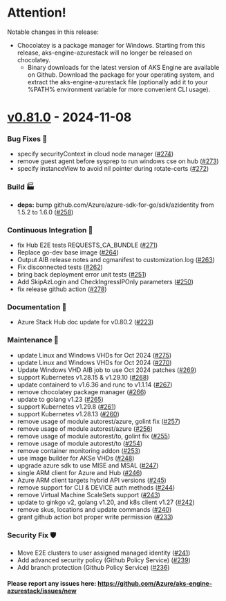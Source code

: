 # Attention!

Notable changes in this release:

- Chocolatey is a package manager for Windows. Starting from this release, aks-engine-azurestack will no longer be released on chocolatey. 
  - Binary downloads for the latest version of AKS Engine are available on Github. Download the package for your operating system, and extract the aks-engine-azurestack file (optionally add it to your %PATH% environment variable for more convenient CLI usage).

<a name="v0.81.0"></a>
# [v0.81.0] - 2024-11-08
### Bug Fixes 🐞
- specify securityContext in cloud node manager ([#274](https://github.com/Azure/aks-engine-azurestack/issues/274))
- remove guest agent before sysprep to run windows cse on hub ([#273](https://github.com/Azure/aks-engine-azurestack/issues/273))
- specify instanceView to avoid nil pointer during rotate-certs ([#272](https://github.com/Azure/aks-engine-azurestack/issues/272))

### Build 🏭
- **deps:** bump github.com/Azure/azure-sdk-for-go/sdk/azidentity from 1.5.2 to 1.6.0 ([#258](https://github.com/Azure/aks-engine-azurestack/issues/258))

### Continuous Integration 💜
- fix Hub E2E tests REQUESTS_CA_BUNDLE ([#271](https://github.com/Azure/aks-engine-azurestack/issues/271))
- Replace go-dev base image ([#264](https://github.com/Azure/aks-engine-azurestack/issues/264))
- Output AIB release notes and cgmanifest to customization.log  ([#263](https://github.com/Azure/aks-engine-azurestack/issues/263))
- Fix disconnected tests ([#262](https://github.com/Azure/aks-engine-azurestack/issues/262))
- bring back deployment error unit tests ([#251](https://github.com/Azure/aks-engine-azurestack/issues/251))
- Add SkipAzLogin and CheckIngressIPOnly parameters ([#250](https://github.com/Azure/aks-engine-azurestack/issues/250))
- fix release github action ([#278](https://github.com/Azure/aks-engine-azurestack/issues/278))

### Documentation 📘
- Azure Stack Hub doc update for v0.80.2 ([#223](https://github.com/Azure/aks-engine-azurestack/issues/223))

### Maintenance 🔧
- update Linux and Windows VHDs for Oct 2024 ([#275](https://github.com/Azure/aks-engine-azurestack/issues/275))
- update Linux and Windows VHDs for Oct 2024 ([#270](https://github.com/Azure/aks-engine-azurestack/issues/270))
- Update Windows VHD AIB job to use Oct 2024 patches ([#269](https://github.com/Azure/aks-engine-azurestack/issues/269))
- support Kubernetes v1.28.15 & v1.29.10 ([#268](https://github.com/Azure/aks-engine-azurestack/issues/268))
- update containerd to v1.6.36 and runc to v1.1.14 ([#267](https://github.com/Azure/aks-engine-azurestack/issues/267))
- remove chocolatey package manager ([#266](https://github.com/Azure/aks-engine-azurestack/issues/266))
- update to golang v1.23 ([#265](https://github.com/Azure/aks-engine-azurestack/issues/265))
- support Kubernetes v1.29.8 ([#261](https://github.com/Azure/aks-engine-azurestack/issues/261))
- support Kubernetes v1.28.13 ([#260](https://github.com/Azure/aks-engine-azurestack/issues/260))
- remove usage of module autorest/azure, golint fix ([#257](https://github.com/Azure/aks-engine-azurestack/issues/257))
- remove usage of module autorest/azure ([#256](https://github.com/Azure/aks-engine-azurestack/issues/256))
- remove usage of module autorest/to, golint fix ([#255](https://github.com/Azure/aks-engine-azurestack/issues/255))
- remove usage of module autorest/to ([#254](https://github.com/Azure/aks-engine-azurestack/issues/254))
- remove container monitoring addon ([#253](https://github.com/Azure/aks-engine-azurestack/issues/253))
- use image builder for AKSe VHDs ([#248](https://github.com/Azure/aks-engine-azurestack/issues/248))
- upgrade azure sdk to use MISE and MSAL ([#247](https://github.com/Azure/aks-engine-azurestack/issues/247))
- single ARM client for Azure and Hub ([#246](https://github.com/Azure/aks-engine-azurestack/issues/246))
- Azure ARM client targets hybrid API versions ([#245](https://github.com/Azure/aks-engine-azurestack/issues/245))
- remove support for CLI & DEVICE auth methods ([#244](https://github.com/Azure/aks-engine-azurestack/issues/244))
- remove Virtual Machine ScaleSets support ([#243](https://github.com/Azure/aks-engine-azurestack/issues/243))
- update to ginkgo v2, golang v1.20, and k8s client v1.27 ([#242](https://github.com/Azure/aks-engine-azurestack/issues/242))
- remove skus, locations and update commands ([#240](https://github.com/Azure/aks-engine-azurestack/issues/240))
- grant github action bot proper write permission ([#233](https://github.com/Azure/aks-engine-azurestack/issues/233))

### Security Fix 🛡️
- Move E2E clusters to user assigned managed identity ([#241](https://github.com/Azure/aks-engine-azurestack/issues/241))
- Add advanced security policy (Github Policy Service) ([#239](https://github.com/Azure/aks-engine-azurestack/issues/239))
- Add branch protection (Github Policy Service) ([#236](https://github.com/Azure/aks-engine-azurestack/issues/236))

#### Please report any issues here: https://github.com/Azure/aks-engine-azurestack/issues/new
[Unreleased]: https://github.com/Azure/aks-engine-azurestack/compare/v0.81.0...HEAD
[v0.81.0]: https://github.com/Azure/aks-engine-azurestack/compare/v0.80.2...v0.81.0
